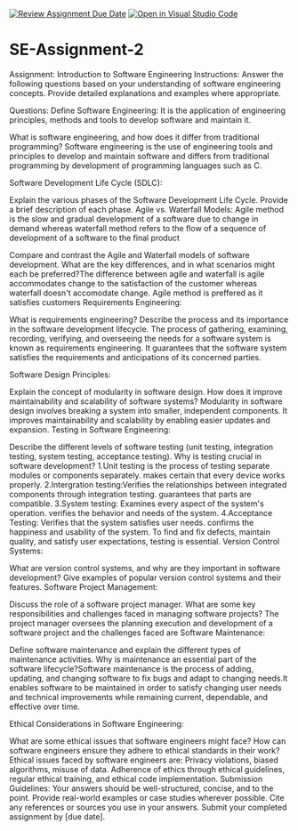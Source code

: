 [![Review Assignment Due Date](https://classroom.github.com/assets/deadline-readme-button-24ddc0f5d75046c5622901739e7c5dd533143b0c8e959d652212380cedb1ea36.svg)](https://classroom.github.com/a/-ucQIGTc)
[![Open in Visual Studio Code](https://classroom.github.com/assets/open-in-vscode-718a45dd9cf7e7f842a935f5ebbe5719a5e09af4491e668f4dbf3b35d5cca122.svg)](https://classroom.github.com/online_ide?assignment_repo_id=15221659&assignment_repo_type=AssignmentRepo)
# SE-Assignment-2
Assignment: Introduction to Software Engineering
Instructions:
Answer the following questions based on your understanding of software engineering concepts. Provide detailed explanations and examples where appropriate.

Questions:
Define Software Engineering: It is the application of engineering principles, methods and tools to develop software and maintain it.

What is software engineering, and how does it differ from traditional programming? Software engineering is the use of engineering tools and principles to develop and maintain software and differs from traditional programming by development of programming languages such as C.

Software Development Life Cycle (SDLC):

Explain the various phases of the Software Development Life Cycle. Provide a brief description of each phase.
Agile vs. Waterfall Models: 
Agile method is the slow and gradual development of a software due to change in demand whereas waterfall method refers to the flow of a sequence of development of a software to the final product

Compare and contrast the Agile and Waterfall models of software development. What are the key differences, and in what scenarios might each be preferred?The difference between agile and waterfall is agile accommodates change to the satisfaction of the customer whereas waterfall doesn't accomodate change. Agile method is preffered as it satisfies customers 
Requirements Engineering:

What is requirements engineering? Describe the process and its importance in the software development lifecycle.
The process of gathering, examining, recording, verifying, and overseeing the needs for a software system is known as requirements engineering. It guarantees that the software system satisfies the requirements and anticipations of its concerned parties.

Software Design Principles:

Explain the concept of modularity in software design. How does it improve maintainability and scalability of software systems?
Modularity in software design involves breaking a system into smaller, independent components. It improves maintainability and scalability by enabling easier updates and expansion.
Testing in Software Engineering:

Describe the different levels of software testing (unit testing, integration testing, system testing, acceptance testing). Why is testing crucial in software development?
1.Unit testing is the process of testing separate modules or components separately. makes certain that every device works properly.
2.Intergration testing:Verifies the relationships between integrated components through integration testing. guarantees that parts are compatible.
3.System testing: Examines every aspect of the system's operation. verifies the behavior and needs of the system.
4.Acceptance Testing: Verifies that the system satisfies user needs. confirms the happiness and usability of the system.
To find and fix defects, maintain quality, and satisfy user expectations, testing is essential.
Version Control Systems:

What are version control systems, and why are they important in software development? Give examples of popular version control systems and their features.
Software Project Management:

Discuss the role of a software project manager. What are some key responsibilities and challenges faced in managing software projects? 
The project manager oversees the planning execution and development of a software project and the challenges faced are 
Software Maintenance:

Define software maintenance and explain the different types of maintenance activities. Why is maintenance an essential part of the software lifecycle?Software maintenance is the process of adding, updating, and changing software to fix bugs and adapt to changing needs.It enables software to be maintained in order to satisfy changing user needs and technical improvements while remaining current, dependable, and effective over time.

Ethical Considerations in Software Engineering:

What are some ethical issues that software engineers might face? How can software engineers ensure they adhere to ethical standards in their work?Ethical issues faced by software engineers are: Privacy violations, biased algorithms, misuse of data. Adherence of ethics through ethical guidelines, regular ethical training, and ethical code implementation.
Submission Guidelines:
Your answers should be well-structured, concise, and to the point.
Provide real-world examples or case studies wherever possible.
Cite any references or sources you use in your answers.
Submit your completed assignment by [due date].
